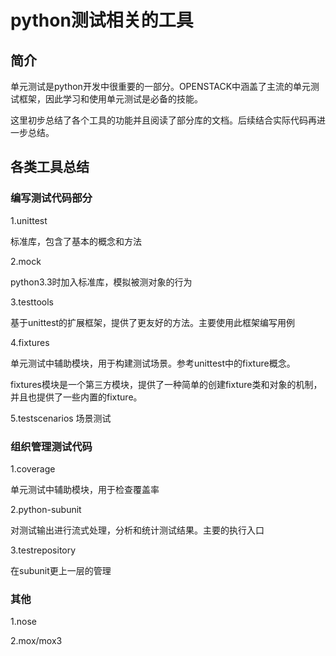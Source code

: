 # python测试相关的工具

## 简介

单元测试是python开发中很重要的一部分。OPENSTACK中涵盖了主流的单元测试框架，因此学习和使用单元测试是必备的技能。

这里初步总结了各个工具的功能并且阅读了部分库的文档。后续结合实际代码再进一步总结。

## 各类工具总结

### 编写测试代码部分

1.unittest

标准库，包含了基本的概念和方法

2.mock

python3.3时加入标准库，模拟被测对象的行为

3.testtools

基于unittest的扩展框架，提供了更友好的方法。主要使用此框架编写用例

4.fixtures

单元测试中辅助模块，用于构建测试场景。参考unittest中的fixture概念。

fixtures模块是一个第三方模块，提供了一种简单的创建fixture类和对象的机制，并且也提供了一些内置的fixture。

5.testscenarios
场景测试

### 组织管理测试代码

1.coverage

单元测试中辅助模块，用于检查覆盖率

2.python-subunit

对测试输出进行流式处理，分析和统计测试结果。主要的执行入口

3.testrepository

在subunit更上一层的管理

### 其他

1.nose

2.mox/mox3

